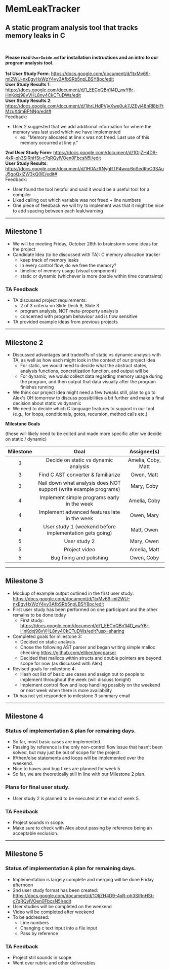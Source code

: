 # MemLeakTracker
## A static program analysis tool that tracks memory leaks in C
<br/>

**Please read `UserGuide.md` for installation instructions and an intro to our program analysis tool.**
<br/>
<br/>
**1st User Study Form**: https://docs.google.com/document/d/1txMv69-mI2WU-nxEgvHxWzY4vy3AfbSRb5npLBSY8pc/edit
<br/>
**User Study Results 1**: https://docs.google.com/document/d/1_EECoQBn1I4D_vwY6r-HnKdxj98vVHL8ny4CkCTuDWs/edit
<br/>
**User Study Results 2**: https://docs.google.com/document/d/1jhrLHdPVjvXwe0uk7JZEyi48nRl8blFtMzuX4mBPNNg/edit#
<br/>
Feedback:
- User 2 suggested that we add additional information for where the memory was last used which we have implemented
  - ex. "Memory allocated at line x was not freed. Last use of this memory occurred at line y."

**2nd User Study Form**: https://docs.google.com/document/d/1OIjZH4D9-4xR-ph3SIRnHSt-c7qRQylVOen0FbcsN5I/edit
<br/>
**User Study Results**: https://docs.google.com/document/d/1H0AzffNygRTP4wqc6nSedRoO3SAuJ5goQxlZW3kQ0iE/edit#
<br/>
Feedback:
- User found the tool helpful and said it would be a useful tool for a compiler
- Liked calling out which variable was not freed + line numbers
- One piece of feedback we will try to implement was that it might be nice to add spacing between each leak/warning

---
## Milestone 1
- We will be meeting Friday, October 28th to brainstorm some ideas for the project
- Candidate Idea (to be discussed with TA): C memory allocation tracker
    - keep track of memory leaks
    - In every control flow, do we free the memory?
    - timeline of memory usage (visual component)
    - static or dynamic (whichever is more doable within time constraints)
 
### TA Feedback
- TA discussed project requirements: 
  - 2 of 3 criteria on Slide Deck 9, Slide 3
  - program analysis, NOT meta-property analysis
  - concerned with program behaviour and is flow sensitive
- TA provided example ideas from previous projects

---

## Milestone 2
- Discussed advantages and tradeoffs of static vs dynamic analysis with TA, as well as how each might look in the
  context of our project idea
  - For static, we would need to decide what the abstract states, analysis functions, concretization function, and
    output will be
  - For dynamic, we would collect data regarding memory usage during the program, and then output that data visually
    after the program finishes running
- We think our project idea might need a few tweaks still, plan to go to Alex's OH tomorrow to discuss possibilities
  a bit further and make a final decision about static vs dynamic
- We need to decide which C language features to support in our tool (e.g., for loops, conditionals, gotos, 
  recursion, method calls etc.)

**Milestone Goals**

(these will likely need to be edited and made more specific after we decide on static / dynamic)

| Milestone |                               Goal                                |    Assignee(s)     |
|:---------:|:-----------------------------------------------------------------:|:------------------:|
|     3     |               Decide on static vs dynamic analysis                | Amelia, Coby, Matt |
|     3     |                Find C AST converter & familiarize                 |     Owen, Matt     |
|     3     | Nail down what analysis does NOT support (write example programs) |     Mary, Coby     |
|     4     |            Implement simple programs early in the week            |    Amelia, Coby    |
|     4     |           Implement advanced features late in the week            |     Owen, Mary     |
|     4     |      User study 1 (weekend before implementation gets going)      |     Matt, Owen     |
|     5     |                           User study 2                            |     Mary, Owen     |
|     5     |                           Project video                           |    Amelia, Matt    |
|     5     |                     Bug fixing and polishing                      |     Owen, Coby     |

---

## Milestone 3
- Mockup of example output outlined in the first user study: https://docs.google.com/document/d/1txMv69-mI2WU-nxEgvHxWzY4vy3AfbSRb5npLBSY8pc/edit
- First user study has been performed on one participant and the other remains to be done today
  - First study: https://docs.google.com/document/d/1_EECoQBn1I4D_vwY6r-HnKdxj98vVHL8ny4CkCTuDWs/edit?usp=sharing
- Completed goals for milestone 3:
  - Decided on static analysis
  - Chose the following AST parser and began writing simple malloc checking https://github.com/eliben/pycparser
  - Decided that mallocs within structs and double pointers are beyond scope for now (as discussed with Alex)
- Revised goals for milestone 4:
  - Hash out list of basic use cases and assign out to people to implement throughout the week (will discuss tonight)
  - Implement control flow and loop handling possibly on the weekend or next week when there is more availability
- TA has not yet responded to milestone 3 summary email


---

## Milestone 4
### Status of implementation & plan for remaining days.
 - So far, most basic cases are implemented.
 - Passing by reference is the only non-control flow issue that hasn’t  been solved, but may just be out of scope for the project.
 - If/then/else statements and loops will be implemented over the weekend.
 - Nice to haves and bug fixes are planned for week 5.
 - So far, we are theoretically still in line with our Milestone 2 plan.
### Plans for final user study.
 - User study 2 is planned to be executed at the end of week 5.
### TA Feedback
 - Project sounds in scope.
 - Make sure to check with Alex about passing by reference being an acceptable exclusion.


 ---

## Milestone 5
### Status of implementation & plan for remaining days.
- Implementation is largely complete and merging will be done Friday afternoon
- 2nd user study format has been created: https://docs.google.com/document/d/1OIjZH4D9-4xR-ph3SIRnHSt-c7qRQylVOen0FbcsN5I/edit
- User studies will be completed on the weekend
- Video will be completed after weekend
- To be addressed:
  - Line numbers
  - Changing c text input into a file input
  - Pass by reference
### TA Feedback
 - Project still sounds in scope
 - Went over rubric and other deliverables
